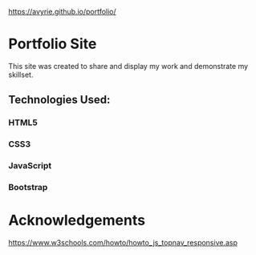 https://avyrie.github.io/portfolio/

# Portfolio Site

This site was created to share and display my work and demonstrate my skillset. 


## Technologies Used:

### HTML5
### CSS3
### JavaScript
### Bootstrap

# Acknowledgements

https://www.w3schools.com/howto/howto_js_topnav_responsive.asp
